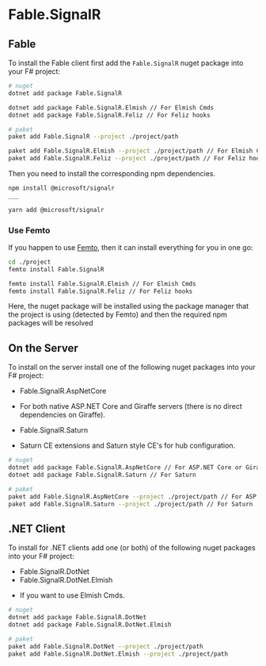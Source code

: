 # Fable.SignalR

## Fable

To install the Fable client first add the `Fable.SignalR` 
nuget package into your F# project:

```bash
# nuget
dotnet add package Fable.SignalR

dotnet add package Fable.SignalR.Elmish // For Elmish Cmds
dotnet add package Fable.SignalR.Feliz // For Feliz hooks

# paket
paket add Fable.SignalR --project ./project/path

paket add Fable.SignalR.Elmish --project ./project/path // For Elmish Cmds
paket add Fable.SignalR.Feliz --project ./project/path // For Feliz hooks
```

Then you need to install the corresponding npm dependencies.
```bash
npm install @microsoft/signalr
___

yarn add @microsoft/signalr
```

### Use Femto

If you happen to use [Femto], then it can 
install everything for you in one go:

```bash
cd ./project
femto install Fable.SignalR

femto install Fable.SignalR.Elmish // For Elmish Cmds
femto install Fable.SignalR.Feliz // For Feliz hooks
```
Here, the nuget package will be installed 
using the package manager that the project 
is using (detected by Femto) and then the 
required npm packages will be resolved

[Femto]: https://github.com/Zaid-Ajaj/Femto

## On the Server

To install on the server install one of the following 
nuget packages into your F# project:

* Fable.SignalR.AspNetCore
 - For both native ASP.NET Core and Giraffe servers 
 (there is no direct dependencies on Giraffe).
* Fable.SignalR.Saturn
 - Saturn CE extensions and Saturn style CE's for hub configuration.

```bash
# nuget
dotnet add package Fable.SignalR.AspNetCore // For ASP.NET Core or Giraffe
dotnet add package Fable.SignalR.Saturn // For Saturn

# paket
paket add Fable.SignalR.AspNetCore --project ./project/path // For ASP.NET Core or Giraffe
paket add Fable.SignalR.Saturn --project ./project/path // For Saturn
```

## .NET Client

To install for .NET clients add one (or both) of the following
nuget packages into your F# project:

* Fable.SignalR.DotNet
* Fable.SignalR.DotNet.Elmish
 - If you want to use Elmish Cmds.

```bash
# nuget
dotnet add package Fable.SignalR.DotNet
dotnet add package Fable.SignalR.DotNet.Elmish 

# paket
paket add Fable.SignalR.DotNet --project ./project/path
paket add Fable.SignalR.DotNet.Elmish --project ./project/path
```
